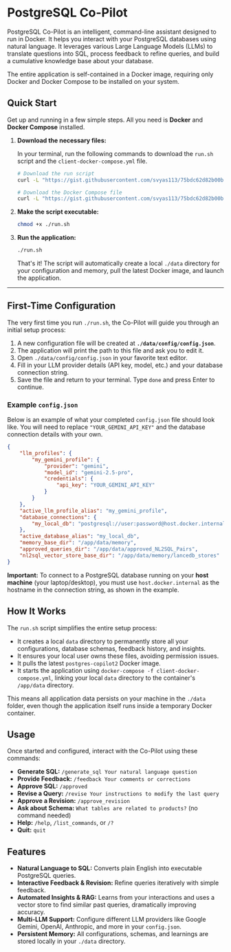 # PostgreSQL Co-Pilot

PostgreSQL Co-Pilot is an intelligent, command-line assistant designed to run in Docker. It helps you interact with your PostgreSQL databases using natural language. It leverages various Large Language Models (LLMs) to translate questions into SQL, process feedback to refine queries, and build a cumulative knowledge base about your database.

The entire application is self-contained in a Docker image, requiring only Docker and Docker Compose to be installed on your system.

## Quick Start

Get up and running in a few simple steps. All you need is **Docker** and **Docker Compose** installed.

1.  **Download the necessary files:**

    In your terminal, run the following commands to download the `run.sh` script and the `client-docker-compose.yml` file.

    ```bash
    # Download the run script
    curl -L "https://gist.githubusercontent.com/svyas113/75bdc62d82b00be29a7f6f3a291ab0b4/raw/run.sh" -o run.sh

    # Download the Docker Compose file
    curl -L "https://gist.githubusercontent.com/svyas113/75bdc62d82b00be29a7f6f3a291ab0b4/raw/client-docker-compose.yml" -o client-docker-compose.yml
    ```

2.  **Make the script executable:**

    ```bash
    chmod +x ./run.sh
    ```

3.  **Run the application:**

    ```bash
    ./run.sh
    ```

    That's it\! The script will automatically create a local `./data` directory for your configuration and memory, pull the latest Docker image, and launch the application.

-----

## First-Time Configuration

The very first time you run `./run.sh`, the Co-Pilot will guide you through an initial setup process:

1.  A new configuration file will be created at **`./data/config/config.json`**.
2.  The application will print the path to this file and ask you to edit it.
3.  Open `./data/config/config.json` in your favorite text editor.
4.  Fill in your LLM provider details (API key, model, etc.) and your database connection string.
5.  Save the file and return to your terminal. Type `done` and press Enter to continue.

### Example `config.json`

Below is an example of what your completed `config.json` file should look like. You will need to replace `"YOUR_GEMINI_API_KEY"` and the database connection details with your own.

```json
{
    "llm_profiles": {
        "my_gemini_profile": {
            "provider": "gemini",
            "model_id": "gemini-2.5-pro",
            "credentials": {
                "api_key": "YOUR_GEMINI_API_KEY"
            }
        }
    },
    "active_llm_profile_alias": "my_gemini_profile",
    "database_connections": {
        "my_local_db": "postgresql://user:password@host.docker.internal:5432/database_name"
    },
    "active_database_alias": "my_local_db",
    "memory_base_dir": "/app/data/memory",
    "approved_queries_dir": "/app/data/approved_NL2SQL_Pairs",
    "nl2sql_vector_store_base_dir": "/app/data/memory/lancedb_stores"
}
```

**Important:** To connect to a PostgreSQL database running on your **host machine** (your laptop/desktop), you must use `host.docker.internal` as the hostname in the connection string, as shown in the example.

## How It Works

The `run.sh` script simplifies the entire setup process:

  * It creates a local `data` directory to permanently store all your configurations, database schemas, feedback history, and insights.
  * It ensures your local user owns these files, avoiding permission issues.
  * It pulls the latest `postgres-copilot2` Docker image.
  * It starts the application using `docker-compose -f client-docker-compose.yml`, linking your local `data` directory to the container's `/app/data` directory.

This means all application data persists on your machine in the `./data` folder, even though the application itself runs inside a temporary Docker container.

## Usage

Once started and configured, interact with the Co-Pilot using these commands:

  * **Generate SQL:** `/generate_sql Your natural language question`
  * **Provide Feedback:** `/feedback Your comments or corrections`
  * **Approve SQL:** `/approved`
  * **Revise a Query:** `/revise Your instructions to modify the last query`
  * **Approve a Revision:** `/approve_revision`
  * **Ask about Schema:** `What tables are related to products?` (no command needed)
  * **Help:** `/help`, `/list_commands`, or `/?`
  * **Quit:** `quit`

## Features

  * **Natural Language to SQL:** Converts plain English into executable PostgreSQL queries.
  * **Interactive Feedback & Revision:** Refine queries iteratively with simple feedback.
  * **Automated Insights & RAG:** Learns from your interactions and uses a vector store to find similar past queries, dramatically improving accuracy.
  * **Multi-LLM Support:** Configure different LLM providers like Google Gemini, OpenAI, Anthropic, and more in your `config.json`.
  * **Persistent Memory:** All configurations, schemas, and learnings are stored locally in your `./data` directory.

